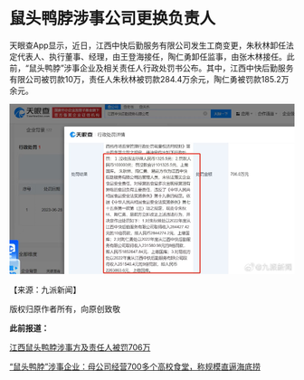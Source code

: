 # 鼠头鸭脖涉事公司更换负责人

天眼查App显示，近日，江西中快后勤服务有限公司发生工商变更，朱秋林卸任法定代表人、执行董事、经理，由王登海接任，陶仁勇卸任监事，由张木林接任。此前，“鼠头鸭脖”涉事企业及相关责任人行政处罚书公布。其中，江西中快后勤服务有限公司被罚款10万，责任人朱秋林被罚款284.4万余元，陶仁勇被罚款185.2万余元。

![42532334088b4cbaf5a01dcbe9e7af56.jpg](https://raw.githubusercontent.com/qqhsx/qqnews_image/main/2024/02/29/鼠头鸭脖涉事公司更换负责人/42532334088b4cbaf5a01dcbe9e7af56.jpg)

【来源：九派新闻】

版权归原作者所有，向原创致敬

**此前报道：**

[江西鼠头鸭脖涉事方及责任人被罚706万](https://news.qq.com/rain/a/20231215A04VWV00)

[“鼠头鸭脖”涉事企业：母公司经营700多个高校食堂，称规模直逼海底捞](https://news.qq.com/rain/a/20230619A02NIV00)

